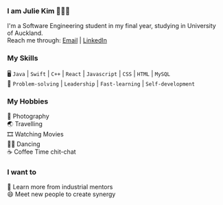 ### I am Julie Kim 👩🏻‍💻
I'm a Software Engineering student in my final year, studying in University of Auckland.  
Reach me through: [Email](kimjulie118@gmail.com) | [LinkedIn](www.linkedin.com/in/julie-kim-081101y)

### My Skills
🖥️ `Java` | `Swift` | `C++` | `React` | `Javascript` | `CSS` | `HTML` | `MySQL`  
🦊 `Problem-solving` | `Leadership` | `Fast-learning` | `Self-development`  


### My Hobbies
📸 Photography  
🌏 Travelling  
🎞️ Watching Movies  
💃🏻 Dancing  
☕ Coffee Time chit-chat  

### I want to
🌱 Learn more from industrial mentors  
😄 Meet new people to create synergy  

<!--
**JulieKim118/JulieKim118** is a ✨ _special_ ✨ repository because its `README.md` (this file) appears on your GitHub profile.

Here are some ideas to get you started:

- 🔭 I’m currently working on ...
- 🌱 I’m currently learning ...
- 👯 I’m looking to collaborate on ...
- 🤔 I’m looking for help with ...
- 💬 Ask me about ...
- 📫 How to reach me: ...
- 😄 Pronouns: ...
- ⚡ Fun fact: ...
-->
